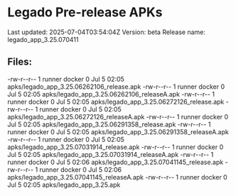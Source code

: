 # Legado Pre-release APKs
Last updated: 2025-07-04T03:54:04Z
Version: beta
Release name: legado_app_3.25.070411
## Files:
-rw-r--r-- 1 runner docker 0 Jul  5 02:05 apks/legado_app_3.25.06262106_release.apk
-rw-r--r-- 1 runner docker 0 Jul  5 02:05 apks/legado_app_3.25.06262106_releaseA.apk
-rw-r--r-- 1 runner docker 0 Jul  5 02:05 apks/legado_app_3.25.06272126_release.apk
-rw-r--r-- 1 runner docker 0 Jul  5 02:05 apks/legado_app_3.25.06272126_releaseA.apk
-rw-r--r-- 1 runner docker 0 Jul  5 02:05 apks/legado_app_3.25.06291358_release.apk
-rw-r--r-- 1 runner docker 0 Jul  5 02:05 apks/legado_app_3.25.06291358_releaseA.apk
-rw-r--r-- 1 runner docker 0 Jul  5 02:05 apks/legado_app_3.25.07031914_release.apk
-rw-r--r-- 1 runner docker 0 Jul  5 02:05 apks/legado_app_3.25.07031914_releaseA.apk
-rw-r--r-- 1 runner docker 0 Jul  5 02:06 apks/legado_app_3.25.07041145_release.apk
-rw-r--r-- 1 runner docker 0 Jul  5 02:06 apks/legado_app_3.25.07041145_releaseA.apk
-rw-r--r-- 1 runner docker 0 Jul  5 02:05 apks/legado_app_3.25.apk
